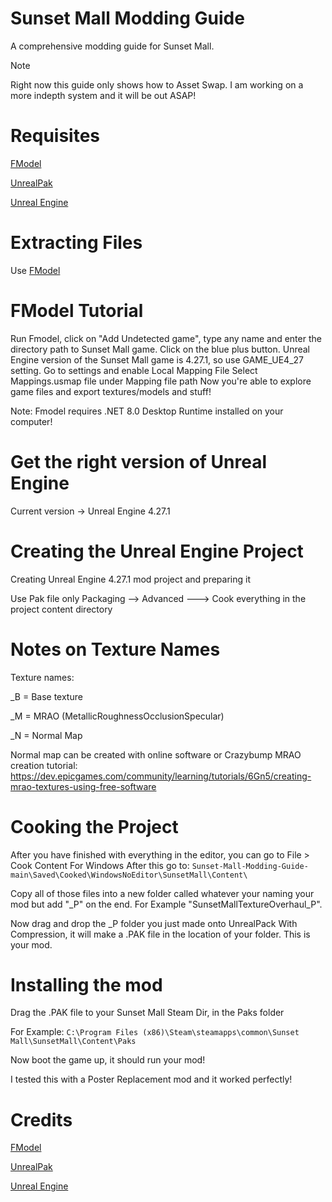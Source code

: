 # Sunset Mall Modding Guide
A comprehensive modding guide for Sunset Mall.

> [!NOTE]
> Right now this guide only shows how to Asset Swap. I am working on a more indepth system and it will be out ASAP!

# Requisites
[FModel](https://fmodel.app)

[UnrealPak](https://github.com/allcoolthingsatoneplace/UnrealPakTool)

[Unreal Engine](https://www.unrealengine.com/en-US)

# Extracting Files
Use [FModel](https://fmodel.app)

# FModel Tutorial
Run Fmodel, click on "Add Undetected game", type any name and enter the directory path to Sunset Mall game. Click on the blue plus button.
Unreal Engine version of the Sunset Mall game is 4.27.1, so use GAME_UE4_27 setting.
Go to settings and enable Local Mapping File
Select Mappings.usmap file under Mapping file path
Now you're able to explore game files and export textures/models and stuff!

Note: Fmodel requires .NET 8.0 Desktop Runtime installed on your computer!

# Get the right version of Unreal Engine
Current version -> Unreal Engine 4.27.1

# Creating the Unreal Engine Project
Creating Unreal Engine 4.27.1 mod project and preparing it

Use Pak file only
Packaging --> Advanced ---> Cook everything  in the project content directory

# Notes on Texture Names
Texture names:

<Texturenamehere>_B = Base texture

<Texturenamehere>_M = MRAO (MetallicRoughnessOcclusionSpecular)

<Texturenamehere>_N = Normal Map

Normal map can be created with online software or Crazybump
MRAO creation tutorial: https://dev.epicgames.com/community/learning/tutorials/6Gn5/creating-mrao-textures-using-free-software

# Cooking the Project
After you have finished with everything in the editor, you can go to File > Cook Content For Windows
After this go to:
``
Sunset-Mall-Modding-Guide-main\Saved\Cooked\WindowsNoEditor\SunsetMall\Content\
``

Copy all of those files into a new folder called whatever your naming your mod but add "_P" on the end.
For Example "SunsetMallTextureOverhaul_P".

Now drag and drop the _P folder you just made onto UnrealPack With Compression, it will make a .PAK file in the location of your folder. This is your mod.

# Installing the mod
Drag the .PAK file to your Sunset Mall Steam Dir, in the Paks folder

For Example:
``
C:\Program Files (x86)\Steam\steamapps\common\Sunset Mall\SunsetMall\Content\Paks
``

Now boot the game up, it should run your mod!

I tested this with a Poster Replacement mod and it worked perfectly!


# Credits

[FModel](https://fmodel.app)

[UnrealPak](https://github.com/allcoolthingsatoneplace/UnrealPakTool)

[Unreal Engine](https://www.unrealengine.com/en-US)
